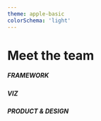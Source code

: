 ```yaml
---
theme: apple-basic
colorSchema: 'light'
---
```


<h1 class='pt-5 pb-5'>Meet the team</h1>

<div class="grid grid-cols-1">
   <div>
      <div class="flex p-2 gap-2 m-2">
        <h5 class='w-30'>FRAMEWORK</h5>
        <Profile name="Ivan" role="Tech lead" github="idanov" country="🇧🇬"/>
        <Profile name="Lorena" role="SWE" github="lorenabalan" country="🇷🇴"/>
        <Profile name="Merel" role="SWE" github="MerelTheisenQB" country="🇳🇱"/>
        <Profile name="Antony" role="DS SWE" github="AntonyMilneQB" country="🇬🇧"/>
        <Profile name="Jiri" role="DE SWE" github="jiriklein" country="🇨🇿"/>
        <Profile name="Sajid" role="Intern" github="SajidAlamQB" country="🇬🇧"/>
      </div>
   </div>
   <div>
      <div class="flex p-2 gap-2 m-2">
        <h5 class='w-30'>VIZ</h5>
        <Profile name="Lim" role="Tech lead" github="limdauto" country="🇻🇳"/>
        <Profile name="Susanna" role="Front end" github="studioswong" country="🇭🇰 🇦🇺"/>
        <Profile name="Rashida" role="Front end" country="🇮🇳" github="rashidakanchwala"/>
        <Profile name="Tynan" role="Front end" country="🇺🇸" github="tynandebold"/>
        <Profile name="Ahdra" role="Intern" country="🇰🇪" github="tynandebold"/>
      </div>
   </div>
   <div>
    <div class="flex p-2 gap-2 m-2">
      <h5 class='w-30'>PRODUCT & DESIGN</h5>
      <Profile name="Yetunde" role="Product Lead" github="yetudada" country="🇿🇦"/>
      <Profile name="Joel" role="Product" github="datajoely" country="🇬🇧"/>
      <Profile name="Gabriel" role="Visual Designer"  country="🇧🇷" github="GabrielComymQB"/>
      <Profile name="Andrew" role="Visual Designer"  country="🇿🇦" github=""/>
    </div>
  </div>
</div>

<Socials/>